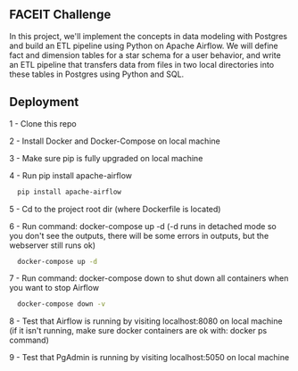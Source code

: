 ## FACEIT Challenge

In this project, we'll implement the concepts in data modeling with Postgres and build an ETL pipeline using Python on Apache Airflow. 
We will define fact and dimension tables for a star schema for a user behavior, and write an ETL pipeline that transfers data from files in two local directories into these tables in Postgres using Python and SQL.


## Deployment


1 - Clone this repo

2 - Install Docker and Docker-Compose on local machine

3 - Make sure pip is fully upgraded on local machine

4 - Run pip install apache-airflow

```bash
  pip install apache-airflow
```

5 - Cd to the project root dir (where Dockerfile is located)

6 - Run command: docker-compose up -d (-d runs in detached mode so you don't see the outputs, there will be some errors in outputs, but the webserver still runs ok)

```bash
  docker-compose up -d
```

7 - Run command: docker-compose down to shut down all containers when you want to stop Airflow

```bash
  docker-compose down -v
```

8 - Test that Airflow is running by visiting localhost:8080 on local machine (if it isn't running, make sure docker containers are ok with: docker ps command)

9 - Test that PgAdmin is running by visiting localhost:5050 on local machine

